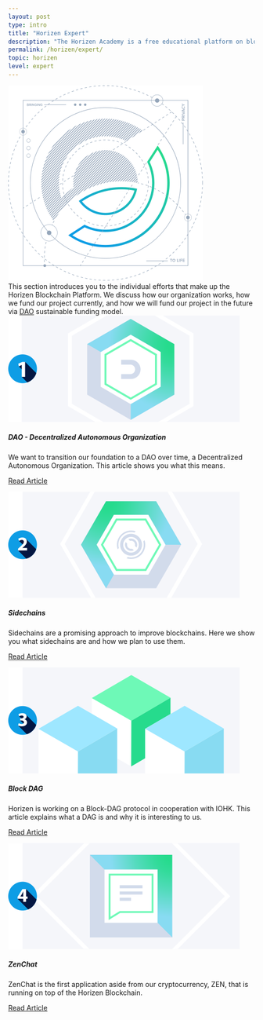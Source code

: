 ```yaml
---
layout: post
type: intro
title: "Horizen Expert"
description: "The Horizen Academy is a free educational platform on blockchain technology, cryptocurrency, and privacy. In this article, we show you how our organization works, how we are funded, and what engineering challenges we are facing at an expert level."
permalink: /horizen/expert/
topic: horizen
level: expert
---
```


<div class="row mb-3">
    <div class="col-md-3">
        <img src="/assets/img/icons/topics/horizen-bp.svg" alt="Horizen blueprint" class="lead-icon"/>
    </div>
    <div class="col-md-9 lead">
        This section introduces you to the individual efforts that make up the Horizen Blockchain Platform. We discuss how our organization works, how we fund our project currently, and how we will fund our project in the future via <a href="{{ site.baseurl }}{% post_url /horizen/expert/2028-01-01-dao-decentralized-autonomous-organization %}">DAO</a> sustainable funding model.
    </div>
</div>


<div class="row mt-5">
    <div class="col-md-3">
        <a href="{{ site.baseurl }}{% post_url /horizen/expert/2028-01-01-dao-decentralized-autonomous-organization %}">
            <img src="/assets/post_files/horizen/expert/intro/dao.svg" alt="DAO - Decentralized Autonomous Organization" />
        </a>
    </div>
    <div class="col-md-9">
        <h5 class="intro-article-title">DAO - Decentralized Autonomous Organization</h5>
        <p class="mb-1">
            We want to transition our foundation to a DAO over time, a Decentralized Autonomous Organization. This article shows you what this means.
        </p>
        <p class="mb-0">
            <a class="font-weight-bold" href="{{ site.baseurl }}{% post_url /horizen/expert/2028-01-01-dao-decentralized-autonomous-organization %}">Read Article</a>
        </p>
    </div>
</div>

<div class="row mt-5">
    <div class="col-md-3">
        <a href="{{ site.baseurl }}{% post_url /horizen/expert/2028-01-03-sidechains %}">
            <img src="/assets/post_files/horizen/expert/intro/sidechains.svg" alt="Sidechains" />
        </a>
    </div>
    <div class="col-md-9">
        <h5 class="intro-article-title">Sidechains</h5>
        <p class="mb-1">
            Sidechains are a promising approach to improve blockchains. Here we show you what sidechains are and how we plan to use them.
        </p>
        <p class="mb-0">
            <a class="font-weight-bold" href="{{ site.baseurl }}{% post_url /horizen/expert/2028-01-03-sidechains %}">Read Article</a>
        </p>
    </div>
</div>

<div class="row mt-5">
    <div class="col-md-3">
        <a href="{{ site.baseurl }}{% post_url /horizen/expert/2028-01-02-block-dag %}">
            <img src="/assets/post_files/horizen/expert/intro/dag.svg" alt="Block DAG" />
        </a>
    </div>
    <div class="col-md-9">
        <h5 class="intro-article-title">Block DAG</h5>
        <p class="mb-1">
            Horizen is working on a Block-DAG protocol in cooperation with IOHK. This article explains what a DAG is and why it is interesting to us.
        </p>
        <p class="mb-0">
            <a class="font-weight-bold" href="{{ site.baseurl }}{% post_url /horizen/expert/2028-01-02-block-dag %}">Read Article</a>
        </p>
    </div>
</div>

<div class="row mt-5">
    <div class="col-md-3">
        <a href="{{ site.baseurl }}{% post_url /horizen/expert/2028-01-04-zenchat %}">
            <img src="/assets/post_files/horizen/expert/intro/zenchat.svg" alt="ZenChat" />
        </a>
    </div>
    <div class="col-md-9">
        <h5 class="intro-article-title">ZenChat</h5>
        <p class="mb-1">
            ZenChat is the first application aside from our cryptocurrency, ZEN, that is running on top of the Horizen Blockchain.
        </p>
        <p class="mb-0">
            <a class="font-weight-bold" href="{{ site.baseurl }}{% post_url /horizen/expert/2028-01-04-zenchat %}">Read Article</a>
        </p>
    </div>
</div>

